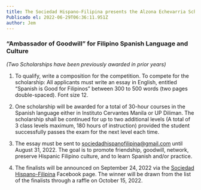 ```yaml
---
title: The Sociedad Hispano-Filipina presents the Alzona Echevarria Scholarship
Publicado el: 2022-06-29T06:36:11.951Z
author: Jem
---
```

### **“Ambassador of Goodwill” for Filipino Spanish Language and Culture**

*(Two Scholarships have been previously awarded in prior years)*

1. To qualify, write a composition for the competition. To compete for the scholarship: All applicants must write an essay in English, entitled “Spanish is Good for Filipinos” between 300 to 500 words (two pages double-spaced). Font size 12. <p> </p>
2. One scholarship will be awarded for a total of 30-hour courses in the Spanish language either in Instituto Cervantes Manila or UP Diliman. The scholarship shall be continued for up to two additional levels (A total of 3 class levels maximum, 180 hours of instruction) provided the student successfully passes the exam for the next level each time. <p> </p>
3. The essay must be sent to [sociedadhispanofilipina@gmail.com](mailto:sociedadhispanofilipina@gmail.com) until August 31, 2022. The goal is to promote friendship, goodwill, network, preserve Hispanic Filipino culture, and to learn Spanish and/or practice. <p> </p>
4. The finalists will be announced on September 24, 2022 via the [Sociedad Hispano-Filipina](https://www.facebook.com/sociedadhf) Facebook page. The winner will be drawn from the list of the finalists through a raffle on October 15, 2022.